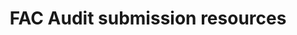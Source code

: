 ---
layout: resources_page.njk
title: FAC Audit submission resources
header: Audit submission resources
description: We will put some copy here saying what this page is and how to use it. We will put some copy here saying what this page is and how to use it.  We will put some copy here saying what this page is and how to use it.
collectionName: resources, submission
meta:
  name: FAC Audit submission resources
  description: Some content for describing this page.
---